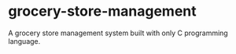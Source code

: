 # grocery-store-management
A grocery store management system built with only C programming language.
